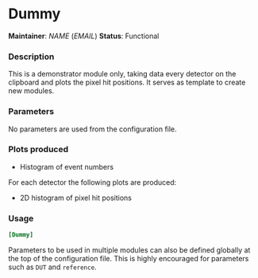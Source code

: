# Dummy
**Maintainer**: *NAME* (*EMAIL*)
**Status**: Functional

### Description
This is a demonstrator module only, taking data every detector on the clipboard and plots the pixel hit positions.
It serves as template to create new modules.

### Parameters
No parameters are used from the configuration file.

### Plots produced
* Histogram of event numbers

For each detector the following plots are produced:
* 2D histogram of pixel hit positions

### Usage
```toml
[Dummy]

```
Parameters to be used in multiple modules can also be defined globally at the top of the configuration file. This is highly encouraged for parameters such as `DUT` and `reference`.
